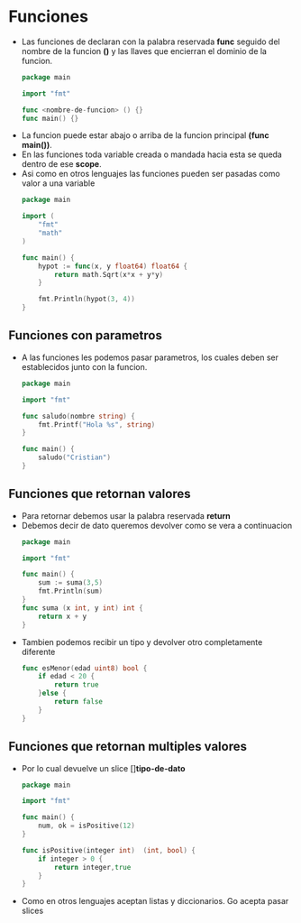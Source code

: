 # Funciones

- Las funciones de declaran con la palabra reservada **func** seguido del nombre de la funcion **()** y las llaves que encierran el dominio de la funcion.
    ```go
    package main

    import "fmt"

    func <nombre-de-funcion> () {}
    func main() {}
    ```
- La funcion puede estar abajo o arriba de la funcion principal **(func main())**.
- En las funciones toda variable creada o mandada hacia esta se queda dentro de ese **scope**.
- Asi como en otros lenguajes las funciones pueden ser pasadas como valor a una variable
    ```go
    package main

    import (
        "fmt"
        "math"
    )

    func main() {
        hypot := func(x, y float64) float64 {
            return math.Sqrt(x*x + y*y)
        }

        fmt.Println(hypot(3, 4))
    }
    ```

## Funciones con parametros
- A las funciones les podemos pasar parametros, los cuales deben ser establecidos junto con la funcion.
    ```go
    package main

    import "fmt"

    func saludo(nombre string) {
        fmt.Printf("Hola %s", string)
    }

    func main() {
        saludo("Cristian")
    }
    ```

## Funciones que retornan valores
- Para retornar debemos usar la palabra reservada **return**
- Debemos decir de dato queremos devolver como se vera a continuacion
    ```go
    package main

    import "fmt"

    func main() {
        sum := suma(3,5)
        fmt.Println(sum)
    }
    func suma (x int, y int) int {
        return x + y
    }

    ```
- Tambien podemos recibir un tipo y devolver otro completamente diferente
    ```go
    func esMenor(edad uint8) bool {
        if edad < 20 {
            return true
        }else {
            return false
        }
    }
    ```


## Funciones que retornan multiples valores
- Por lo cual devuelve un slice []**tipo-de-dato**
    ```go
    package main

    import "fmt"

    func main() {
        num, ok = isPositive(12)
    }

    func isPositive(integer int)  (int, bool) {
        if integer > 0 {
            return integer,true
        }
    }
    ```
- Como en otros lenguajes aceptan listas y diccionarios. Go acepta pasar slices

